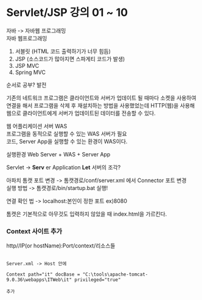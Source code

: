 # Servlet/JSP 강의 01 ~ 10
자바 -> 자바웹 프로그래밍  
자바 웹프로그래밍
1. 서블릿 (HTML 코드 출력하기가 너무 힘듬)
2. JSP (소스코드가 많아지면 스파게티 코드가 발생)
3. JSP MVC 
4. Spring MVC

순서로 공부? 발전  

기존의 네트워크 프로그램은 클라이언트와 서버가 업데이트 될 때마다 소켓을 사용하여 연결을 해서 프로그램을 삭제 후 재설치하는 방법을 사용했었는데 HTTP(웹)을 사용해 웹으로 클라이언트에게 서버가 업데이트된 데이터를 전송할 수 있다.  

웹 어플리케이션 서버 WAS  
프로그램을 동적으로 실행할 수 있는 WAS 서버가 필요  
코드, Server App을 실행할 수 있는 환경이 WAS이다.  
 
 
실행환경
Web Server + WAS + Server App  


Servlet -> __Serv__ er Application __Let__  서버의 조각?  

아파치 톰캣 포트 변경 -> 톰캣경로/conf/server.xml 에서 Connector 포트 변경  
실행 방법 -> 톰캣경로/bin/startup.bat 실행!  

연결 확인 법 -> localhost:본인이 정한 포트 ex)8080  


톰캣은 기본적으로 아무것도 입력하지 않았을 때 index.html을 가르킨다.

### Context 사이트 추가
http//IP(or hostName):Port/context/리소스들

<pre>
<code>
Server.xml -> Host 안에

Context path="it" docBase = "C:\tools\apache-tomcat-9.0.36\webapps\ITWeb\it" privileged="true"

추가
</code>
</pre>

